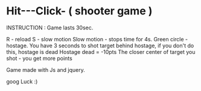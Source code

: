 # Hit---Click-   ( shooter game )
INSTRUCTION :
Game lasts 30sec.

R - reload
S - slow motion
Slow motion - stops time for 4s.
Green circle - hostage. You have 3 seconds to shot target behind hostage, if you don't do this, hostage is dead                  Hostage dead = -10pts 
The closer center of target you shot - you get more points

Game made with Js and jquery.

goog Luck :)
